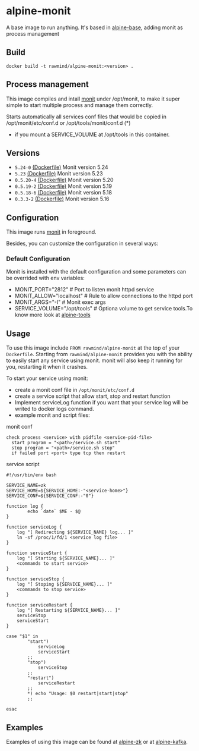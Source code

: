 alpine-monit
=============

A base image to run anything. It's based in [alpine-base][alpine-base], adding monit as process management

## Build

```
docker build -t rawmind/alpine-monit:<version> .
```

## Process management

This image compiles and intall [monit][monit] under /opt/monit, to make it super simple to start multiple process and manage them correctly.

Starts automatically all services conf files that would be copied in /opt/monit/etc/conf.d or /opt/tools/monit/conf.d (*)

* if you mount a SERVICE_VOLUME at /opt/tools in this container. 


## Versions

- `5.24-0` [(Dockerfile)](https://github.com/rawmind0/docker-alpine/blob/5.24-0/alpine-monit/Dockerfile) Monit version 5.24
- `5.23` [(Dockerfile)](https://github.com/rawmind0/docker-alpine/blob/5.23/alpine-monit/Dockerfile) Monit version 5.23
- `0.5.20-4` [(Dockerfile)](https://github.com/rawmind0/docker-alpine/blob/0.5.20-4/alpine-monit/Dockerfile) Monit version 5.20
- `0.5.19-2` [(Dockerfile)](https://github.com/rawmind0/docker-alpine/blob/0.5.19-2/alpine-monit/Dockerfile) Monit version 5.19
- `0.5.18-6` [(Dockerfile)](https://github.com/rawmind0/docker-alpine/blob/0.5.18-6/alpine-monit/Dockerfile) Monit version 5.18
- `0.3.3-2` [(Dockerfile)](https://github.com/rawmind0/docker-alpine/blob/0.3.3-2/alpine-base/Dockerfile) Monit version 5.16

## Configuration

This image runs [monit][monit] in foreground.

Besides, you can customize the configuration in several ways:

### Default Configuration

Monit is installed with the default configuration and some parameters can be overrided with env variables:

- MONIT_PORT="2812"             # Port to listen monit httpd service
- MONIT_ALLOW="localhost"       # Rule to allow connections to the httpd port
- MONIT_ARGS="-I"               # Monit exec args
- SERVICE_VOLUME="/opt/tools"   # Optiona volume to get service tools.To know more look at [alpine-tools][alpine-tools]

## Usage

To use this image include `FROM rawmind/alpine-monit` at the top of your `Dockerfile`. Starting from `rawmind/alpine-monit` provides you with the ability to easily start any service using monit. monit will also keep it running for you, restarting it when it crashes.

To start your service using monit:

- create a monit conf file in `/opt/monit/etc/conf.d`
- create a service script that allow start, stop and restart function
- Implement serviceLog function if you want that your service log will be writed to docker logs command.
- example monit and script files:

monit conf
```
check process <service> with pidfile <service-pid-file>
  start program = "<path>/service.sh start"
  stop program = "<path>/service.sh stop"
  if failed port <port> type tcp then restart
```

service script
```
#!/usr/bin/env bash

SERVICE_NAME=zk
SERVICE_HOME=${SERVICE_HOME:-"<service-home>"}
SERVICE_CONF=${SERVICE_CONF:-"0"}

function log {
        echo `date` $ME - $@
}

function serviceLog {
    log "[ Redirecting ${SERVICE_NAME} log... ]"
    ln -sf /proc/1/fd/1 <service log file>
}

function serviceStart {
    log "[ Starting ${SERVICE_NAME}... ]"
    <commands to start service>
}

function serviceStop {
    log "[ Stoping ${SERVICE_NAME}... ]"
    <commands to stop service>
}

function serviceRestart {
    log "[ Restarting ${SERVICE_NAME}... ]"
    serviceStop
    serviceStart
}

case "$1" in
        "start")
            serviceLog
            serviceStart
        ;;
        "stop")
            serviceStop
        ;;
        "restart")
            serviceRestart
        ;;
        *) echo "Usage: $0 restart|start|stop"
        ;;

esac
```


## Examples

Examples of using this image can be found at [alpine-zk][alpine-zk] or at [alpine-kafka][alpine-kafka].

[monit]: https://mmonit.com/monit/
[alpine-base]: https://github.com/rawmind0/alpine-base/
[alpine-zk]: https://github.com/rawmind0/alpine-zk
[alpine-kafka]: https://github.com/rawmind0/alpine-kafka
[alpine-tools]: https://github.com/rawmind0/alpine-tools

